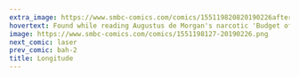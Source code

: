 ```yaml
---
extra_image: https://www.smbc-comics.com/comics/155119820820190226after.png
hovertext: Found while reading Augustus de Morgan's narcotic 'Budget of Paradoxes' Volume 1.
image: https://www.smbc-comics.com/comics/1551198127-20190226.png
next_comic: laser
prev_comic: bah-2
title: Longitude
---
```


